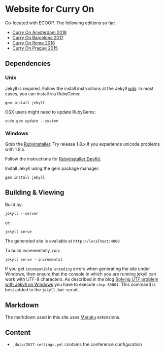 # Website for Curry On

Co-located with ECOOP. The following editions so far:

- [Curry On Amsterdam 2018](http://curry-on.org/2018)
- [Curry On Barcelona 2017](http://curry-on.org/2017)
- [Curry On Rome 2016](http://curry-on.org/2016)
- [Curry On Prague 2015](http://curry-on.org/2015)

## Dependencies ##

### Unix ###

Jekyll is required. Follow the install instructions at the Jekyll [wiki](https://github.com/mojombo/jekyll/wiki/Install). In most cases, you can install via RubyGems:

    gem install jekyll

OSX users might need to update RubyGems:

    sudo gem update --system

### Windows ###

Grab the [RubyInstaller](http://rubyinstaller.org/downloads). Try release 1.8.x if you experience unicode problems with 1.9.x.

Follow the instructions for [RubyInstaller DevKit](https://github.com/oneclick/rubyinstaller/wiki/Development-Kit).

Install Jekyll using the gem package manager:

    gem install jekyll

## Building & Viewing ##

Build by:

    jekyll --server

or:

    jekyll serve

The generated site is available at `http://localhost:4000`


To build incrementally, run:

    jekyll serve --incremental

If you get `incompatible encoding` errors when generating the site under Windows, then ensure that the
console in which you are running jekyll can work with UTF-8 characters. As described in the blog
[Solving UTF problem with Jekyll on Windows](http://joseoncode.com/2011/11/27/solving-utf-problem-with-jekyll-on-windows/)
you have to execute `chcp 65001`. This command is best added to the `jekyll.bat`-script.

## Markdown ##

The markdown used in this site uses [Maruku](http://maruku.rubyforge.org/maruku.html) extensions.

## Content

- `_data/2017-settings.yml` contains the conference configuration

